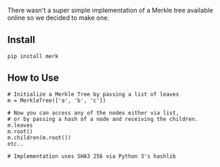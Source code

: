 There wasn't a super simple implementation of a Merkle tree available online so we decided to make one.

## Install

`pip install merk`

## How to Use

```
# Initialize a Merkle Tree by passing a list of leaves
m = MerkleTree(['a', 'b', 'c'])

# Now you can access any of the nodes either via list,
# or by passing a hash of a node and receiving the children.
m.leaves
m.root()
m.children(m.root())
etc..

# Implementation uses SHA3 256 via Python 3's hashlib
```
